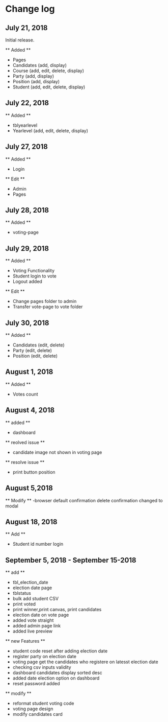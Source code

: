 # Change log

## July 21, 2018

Initial release.

** Added **
- Pages
- Candidates (add, display)
- Course (add, edit, delete, display)
- Party (add, display)
- Position (add, display)
- Student (add, edit, delete, display)

## July 22, 2018

** Added **
- tblyearlevel
- Yearlevel (add, edit, delete, display)

## July 27, 2018

** Added **
- Login

** Edit **
- Admin
- Pages

## July 28, 2018

** Added **
- voting-page

## July 29, 2018

** Added **
- Voting Functionality
- Student login to vote
- Logout added

** Edit **
- Change pages folder to admin
- Transfer vote-page to vote folder 

## July 30, 2018

** Added **
- Candidates (edit, delete)
- Party (edit, delete)
- Position (edit, delete) 

## August 1, 2018

** Added **
- Votes count

## August 4, 2018 

** added **
- dashboard

** reolved issue **
- candidate image not shown in voting page

** resolve issue **
- print button position

## August 5,2018

** Modify **
-browser default confirmation
    delete confirmation changed to modal 

## August 18, 2018

** Add **
- Student id number login 

## September 5, 2018 - September 15-2018

** add **
- tbl_election_date
- election date page
- tblstatus
- bulk add student CSV
- print voted
- print winner,print canvas, print candidates
- election date on vote page
- added vote straight
- added admin page link
- added live preview

** new Features **
- student code reset after adding election date
- register party on election date
- voting page get the candidates who registere on latesst election date
- checking csv inputs validity
- dashboard candidates display sorted desc
- added date election option on dashboard
- reset password added

** modify **
- reformat student voting code
- voting page design
- modify candidates card
